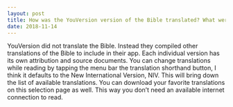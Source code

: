 ```yaml
---
layout: post
title: How was the YouVersion version of the Bible translated? What were the original documents used?
date: 2018-11-14
---
```


<p>YouVersion did not translate the Bible. Instead they compiled other translations of the Bible to include in their app. Each individual version has its own attribution and source documents. You can change translations while reading by tapping the menu bar the translation shorthand button, I think it defaults to the New International Version, NIV. This will bring down the list of available translations. You can download your favorite translations on this selection page as well. This way you don’t need an available internet connection to read.</p>
